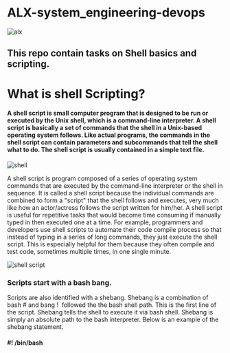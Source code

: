 
# ALX-system_engineering-devops

![alx](https://user-images.githubusercontent.com/110563322/187611536-93373cfb-4350-4351-acf5-d1b081a13987.jpeg)


## This repo contain tasks on Shell basics and scripting.

# What is shell Scripting?
#### A shell script is small computer program that is designed to be run or executed by the Unix shell, which is a command-line interpreter. A shell script is basically a set of commands that the shell in a Unix-based operating system follows. Like actual programs, the commands in the shell script can contain parameters and subcommands that tell the shell what to do. The shell script is usually contained in a simple text file. 

![shell](https://user-images.githubusercontent.com/110563322/187611911-1204f46c-de58-4288-b47c-5180b87153ef.jpeg)

A shell script is program composed of a series of operating system commands that are executed by the command-line interpreter or the shell in sequence. It is called a shell script because the individual commands are combined to form a "script" that the shell follows and executes, very much like how an actor/actress follows the script written for him/her. 
A shell script is useful for repetitive tasks that would become time consuming if manually typed in then executed one at a time. For example, programmers and developers use shell scripts to automate their code compile process so that instead of typing in a series of long commands, they just execute the shell script. This is especially helpful for them because they often compile and test code, sometimes multiple times, in one single minute.

![shell script](https://user-images.githubusercontent.com/110563322/187611568-07481f78-5495-4589-9895-6b63b4321923.png)


### Scripts start with a bash bang.
Scripts are also identified with a shebang. Shebang is a combination of bash # and bang !  followed the the bash shell path. This is the first line of the script. Shebang tells the shell to execute it via bash shell. Shebang is simply an absolute path to the bash interpreter.
Below is an example of the shebang statement.


#### #! /bin/bash

